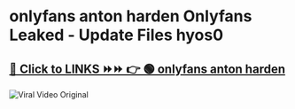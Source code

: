 
 # onlyfans anton harden Onlyfans Leaked - Update Files hyos0

## <h2><a href="https://clipsfans.com/onlyfans_anton_harden&ref=git">🔗 Click to LINKS ⏩⏩ 👉 🟢 onlyfans anton harden </a></h2>

<a href="https://clipsfans.com/onlyfans_anton_harden&ref=git" rel="nofollow" data-target="animated-image.originalLink"><img src="https://i.ibb.co.com/xMMVF88/686577567.gif" alt="Viral Video Original" style="max-width: 100%; display: inline-block;" data-target="animated-image.originalImage"></a>

